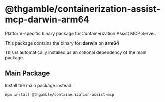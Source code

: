 # @thgamble/containerization-assist-mcp-darwin-arm64

Platform-specific binary package for Containerization Assist MCP Server.

This package contains the binary for: **darwin** on **arm64**

This is automatically installed as an optional dependency of the main package.

## Main Package

Install the main package instead:
```bash
npm install @thgamble/containerization-assist-mcp
```
